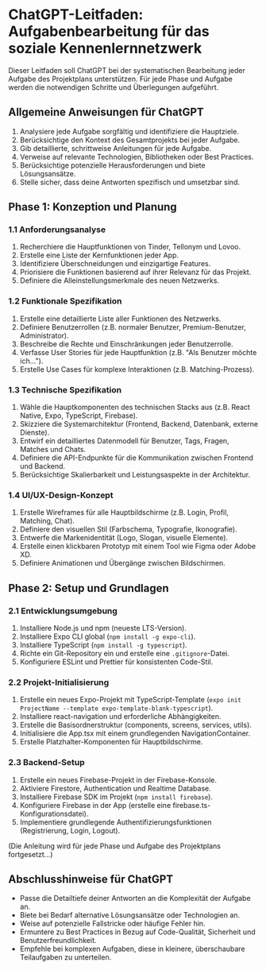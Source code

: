 # ChatGPT-Leitfaden: Aufgabenbearbeitung für das soziale Kennenlernnetzwerk

Dieser Leitfaden soll ChatGPT bei der systematischen Bearbeitung jeder Aufgabe des Projektplans unterstützen. Für jede Phase und Aufgabe werden die notwendigen Schritte und Überlegungen aufgeführt.

## Allgemeine Anweisungen für ChatGPT

1. Analysiere jede Aufgabe sorgfältig und identifiziere die Hauptziele.
2. Berücksichtige den Kontext des Gesamtprojekts bei jeder Aufgabe.
3. Gib detaillierte, schrittweise Anleitungen für jede Aufgabe.
4. Verweise auf relevante Technologien, Bibliotheken oder Best Practices.
5. Berücksichtige potenzielle Herausforderungen und biete Lösungsansätze.
6. Stelle sicher, dass deine Antworten spezifisch und umsetzbar sind.

## Phase 1: Konzeption und Planung

### 1.1 Anforderungsanalyse

1. Recherchiere die Hauptfunktionen von Tinder, Tellonym und Lovoo.
2. Erstelle eine Liste der Kernfunktionen jeder App.
3. Identifiziere Überschneidungen und einzigartige Features.
4. Priorisiere die Funktionen basierend auf ihrer Relevanz für das Projekt.
5. Definiere die Alleinstellungsmerkmale des neuen Netzwerks.

### 1.2 Funktionale Spezifikation

1. Erstelle eine detaillierte Liste aller Funktionen des Netzwerks.
2. Definiere Benutzerrollen (z.B. normaler Benutzer, Premium-Benutzer, Administrator).
3. Beschreibe die Rechte und Einschränkungen jeder Benutzerrolle.
4. Verfasse User Stories für jede Hauptfunktion (z.B. "Als Benutzer möchte ich...").
5. Erstelle Use Cases für komplexe Interaktionen (z.B. Matching-Prozess).

### 1.3 Technische Spezifikation

1. Wähle die Hauptkomponenten des technischen Stacks aus (z.B. React Native, Expo, TypeScript, Firebase).
2. Skizziere die Systemarchitektur (Frontend, Backend, Datenbank, externe Dienste).
3. Entwirf ein detailliertes Datenmodell für Benutzer, Tags, Fragen, Matches und Chats.
4. Definiere die API-Endpunkte für die Kommunikation zwischen Frontend und Backend.
5. Berücksichtige Skalierbarkeit und Leistungsaspekte in der Architektur.

### 1.4 UI/UX-Design-Konzept

1. Erstelle Wireframes für alle Hauptbildschirme (z.B. Login, Profil, Matching, Chat).
2. Definiere den visuellen Stil (Farbschema, Typografie, Ikonografie).
3. Entwerfe die Markenidentität (Logo, Slogan, visuelle Elemente).
4. Erstelle einen klickbaren Prototyp mit einem Tool wie Figma oder Adobe XD.
5. Definiere Animationen und Übergänge zwischen Bildschirmen.

## Phase 2: Setup und Grundlagen

### 2.1 Entwicklungsumgebung

1. Installiere Node.js und npm (neueste LTS-Version).
2. Installiere Expo CLI global (`npm install -g expo-cli`).
3. Installiere TypeScript (`npm install -g typescript`).
4. Richte ein Git-Repository ein und erstelle eine `.gitignore`-Datei.
5. Konfiguriere ESLint und Prettier für konsistenten Code-Stil.

### 2.2 Projekt-Initialisierung

1. Erstelle ein neues Expo-Projekt mit TypeScript-Template (`expo init ProjectName --template expo-template-blank-typescript`).
2. Installiere react-navigation und erforderliche Abhängigkeiten.
3. Erstelle die Basisordnerstruktur (components, screens, services, utils).
4. Initialisiere die App.tsx mit einem grundlegenden NavigationContainer.
5. Erstelle Platzhalter-Komponenten für Hauptbildschirme.

### 2.3 Backend-Setup

1. Erstelle ein neues Firebase-Projekt in der Firebase-Konsole.
2. Aktiviere Firestore, Authentication und Realtime Database.
3. Installiere Firebase SDK im Projekt (`npm install firebase`).
4. Konfiguriere Firebase in der App (erstelle eine firebase.ts-Konfigurationsdatei).
5. Implementiere grundlegende Authentifizierungsfunktionen (Registrierung, Login, Logout).

(Die Anleitung wird für jede Phase und Aufgabe des Projektplans fortgesetzt...)

## Abschlusshinweise für ChatGPT

- Passe die Detailtiefe deiner Antworten an die Komplexität der Aufgabe an.
- Biete bei Bedarf alternative Lösungsansätze oder Technologien an.
- Weise auf potenzielle Fallstricke oder häufige Fehler hin.
- Ermuntere zu Best Practices in Bezug auf Code-Qualität, Sicherheit und Benutzerfreundlichkeit.
- Empfehle bei komplexen Aufgaben, diese in kleinere, überschaubare Teilaufgaben zu unterteilen.
